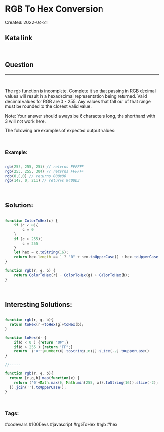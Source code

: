 # RGB To Hex Conversion


Created:  2022-04-21

[1]: https://www.codewars.com/kata/513e08acc600c94f01000001/train/javascript
## [Kata link][1]

&nbsp;

## Question
---

&nbsp;

The rgb function is incomplete. Complete it so that passing in RGB decimal values will result in a hexadecimal representation being returned. Valid decimal values for RGB are 0 - 255. Any values that fall out of that range must be rounded to the closest valid value.

Note: Your answer should always be 6 characters long, the shorthand with 3 will not work here.

The following are examples of expected output values:

&nbsp;

### **Example:** 
<!-- code below -->

```javascript

rgb(255, 255, 255) // returns FFFFFF
rgb(255, 255, 300) // returns FFFFFF
rgb(0,0,0) // returns 000000
rgb(148, 0, 211) // returns 9400D3

```

&nbsp;


## **Solution:**

<!-- code below -->

```javascript

function ColorToHex(c) {
    if (c < 0){
        c = 0
    }
    if (c > 255){
        c = 255
    }
    let hex = c.toString(16);
    return hex.length == 1 ? "0" + hex.toUpperCase() : hex.toUpperCase();
}
  
function rgb(r, g, b) {
    return ColorToHex(r) + ColorToHex(g) + ColorToHex(b);
}

```

&nbsp;

## **Interesting Solutions:**

<!-- code below -->

```javascript

function rgb(r, g, b){
  return toHex(r)+toHex(g)+toHex(b);
}

function toHex(d) {
    if(d < 0 ) {return "00";}
    if(d > 255 ) {return "FF";}
    return  ("0"+(Number(d).toString(16))).slice(-2).toUpperCase()
}

//-----

function rgb(r, g, b){
  return [r,g,b].map(function(x) {
    return ('0'+Math.max(0, Math.min(255, x)).toString(16)).slice(-2);
  }).join('').toUpperCase();
}

```

&nbsp;

### Tags:
#codewars #100Devs #javascript #rgbToHex #rgb #hex